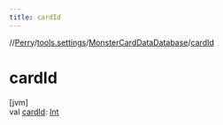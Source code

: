 ```yaml
---
title: cardId
---
```

//[Perry](../../../index.html)/[tools.settings](../index.html)/[MonsterCardDataDatabase](index.html)/[cardId](card-id.html)



# cardId



[jvm]\
val [cardId](card-id.html): [Int](https://kotlinlang.org/api/latest/jvm/stdlib/kotlin/-int/index.html)




